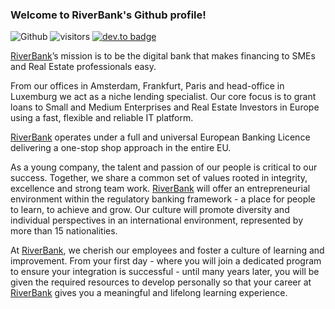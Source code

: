 ### Welcome to RiverBank's Github profile!

![Github](https://img.shields.io/github/followers/RiverBank-Eu?style=social) ![visitors](https://visitor-badge.laobi.icu/badge?page_id=RiverBank-Eu.RiverBank-Eu) [![dev.to badge](https://img.shields.io/badge/-RiverBank-%230177B5?style=flat&logo=linkedin)](https://www.linkedin.com/company/riverbank-s.a./)

[RiverBank]’s mission is to be the digital bank that makes financing to SMEs and Real Estate professionals easy. 

From our offices in Amsterdam, Frankfurt, Paris and head-office in Luxemburg we act as a niche lending specialist. Our core focus is to grant loans to Small and Medium Enterprises and Real Estate Investors in Europe using a fast, flexible and reliable IT platform. 

[RiverBank] operates under a full and universal European Banking Licence delivering a one-stop shop approach in the entire EU. 

As a young company, the talent and passion of our people is critical to our success. Together, we share a common set of values rooted in integrity, excellence and strong team work. [RiverBank] will offer an entrepreneurial environment within the regulatory banking framework - a place for people to learn, to achieve and grow. Our culture will promote diversity and individual perspectives in an international environment, represented by more than 15 nationalities. 

At [RiverBank], we cherish our employees and foster a culture of learning and improvement. From your first day - where you will join a dedicated program to ensure your integration is successful - until many years later, you will be given the required resources to develop personally so that your career at [RiverBank] gives you a meaningful and lifelong learning experience. 

[RiverBank]: https://www.riverbank.eu/
